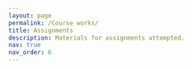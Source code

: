 ```yaml
---
layout: page
permalink: /Course works/
title: Assignments
description: Materials for assignments attempted. 
nav: true
nav_order: 6
---
```



